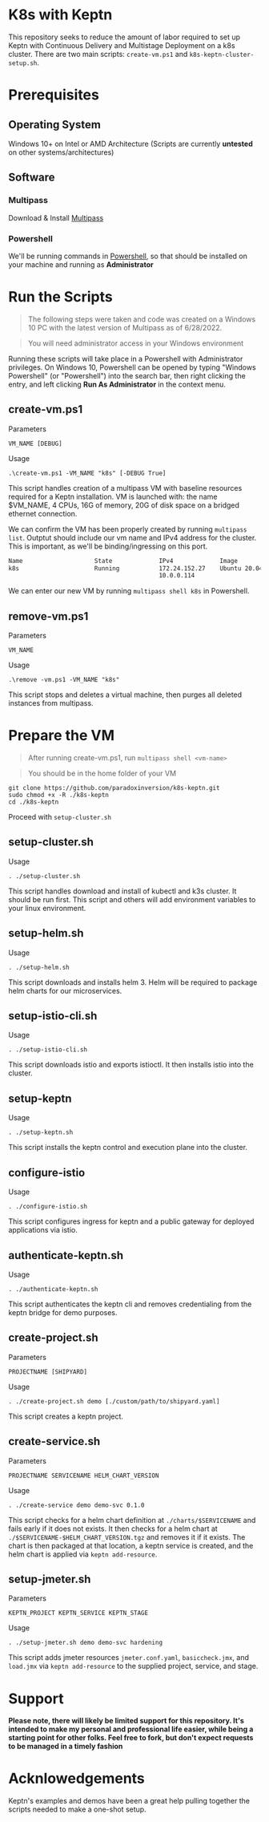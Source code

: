 # K8s with Keptn

This repository seeks to reduce the amount of labor required to set up Keptn with Continuous Delivery and Multistage Deployment on a k8s cluster. There are two main scripts: `create-vm.ps1` and `k8s-keptn-cluster-setup.sh`.

# Prerequisites

## __Operating System__

Windows 10+ on Intel or AMD Architecture (Scripts are currently __untested__ on other systems/architectures)

## Software

### __Multipass__
Download & Install [Multipass](https://multipass.run)

### __Powershell__

We'll be running commands in [Powershell](https://docs.microsoft.com/en-us/powershell/scripting/install/installing-powershell?view=powershell-7.2), so that should be installed on your machine and running as __Administrator__

# Run the Scripts

> The following steps were taken and code was created on a Windows 10 PC with the latest version of Multipass as of 6/28/2022.

> You will need administrator access in your Windows environment

Running these scripts will take place in a Powershell with Administrator privileges. On Windows 10, Powershell can be opened by typing "Windows Powershell" (or "Powershell") into the search bar, then right clicking the entry, and left clicking __Run As Administrator__ in the context menu.

## create-vm.ps1

Parameters

```
VM_NAME [DEBUG]
```

Usage

```
.\create-vm.ps1 -VM_NAME "k8s" [-DEBUG True]
```

This script handles creation of a multipass VM with baseline resources required for a Keptn installation. VM is launched with: the name $VM_NAME, 4 CPUs, 16G of memory, 20G of disk space on a bridged ethernet connection. 

We can confirm the VM has been properly created by running `multipass list`. Outptut should include our vm name and IPv4 address for the cluster. This is important, as we'll be binding/ingressing on this port.

```sh
Name                    State             IPv4             Image
k8s                     Running           172.24.152.27    Ubuntu 20.04 LTS
                                          10.0.0.114
```

We can enter our new VM by running `multipass shell k8s` in Powershell.

## remove-vm.ps1

Parameters

```
VM_NAME
```

Usage

```
.\remove -vm.ps1 -VM_NAME "k8s"
```

This script stops and deletes a virtual machine, then purges all deleted instances from multipass.

# Prepare the VM

> After running create-vm.ps1, run `multipass shell <vm-name>`

> You should be in the home folder of your VM

```
git clone https://github.com/paradoxinversion/k8s-keptn.git
sudo chmod +x -R ./k8s-keptn
cd ./k8s-keptn
```
Proceed with `setup-cluster.sh`

## setup-cluster.sh

Usage

```
. ./setup-cluster.sh
```

This script handles download and install of kubectl and k3s cluster. It should be run first. This script and others will add environment variables to your linux environment.

## setup-helm.sh

Usage

```
. ./setup-helm.sh
```

This script downloads and installs helm 3. Helm will be required to package helm charts for our microservices.

## setup-istio-cli.sh

Usage

```
. ./setup-istio-cli.sh
```

This script downloads istio and exports istioctl. It then installs istio into the cluster.

## setup-keptn

Usage

```
. ./setup-keptn.sh
```

This script installs the keptn control and execution plane into the cluster.

## configure-istio

Usage

```
. ./configure-istio.sh
```

This script configures ingress for keptn and a public gateway for deployed applications via istio.

## authenticate-keptn.sh

Usage

```
. ./authenticate-keptn.sh
```

This script authenticates the keptn cli and removes credentialing from the keptn bridge for demo purposes.

## create-project.sh

Parameters

```
PROJECTNAME [SHIPYARD]
```

Usage

```
. ./create-project.sh demo [./custom/path/to/shipyard.yaml]
```

This script creates a keptn project.

## create-service.sh

Parameters

```
PROJECTNAME SERVICENAME HELM_CHART_VERSION
```

Usage

```
. ./create-service demo demo-svc 0.1.0
```

This script checks for a helm chart definition at `./charts/$SERVICENAME` and fails early if it does not exists. It then checks for a helm chart at `./$SERVICENAME-$HELM_CHART_VERSION.tgz` and removes it if it exists. The chart is then packaged at that location, a keptn service is created, and the helm chart is applied via `keptn add-resource`.

## setup-jmeter.sh

Parameters

```
KEPTN_PROJECT KEPTN_SERVICE KEPTN_STAGE
```

Usage

```
. ./setup-jmeter.sh demo demo-svc hardening
```

This script adds jmeter resources `jmeter.conf.yaml`, `basiccheck.jmx`, and `load.jmx` via `keptn add-resource` to the supplied project, service, and stage.

# Support

__Please note, there will likely be limited support for this repository. It's intended to make my personal and professional life easier, while being a starting point for other folks. Feel free to fork, but don't expect requests to be managed in a timely fashion__

# Acknlowedgements

Keptn's examples and demos have been a great help pulling together the scripts needed to make a one-shot setup.